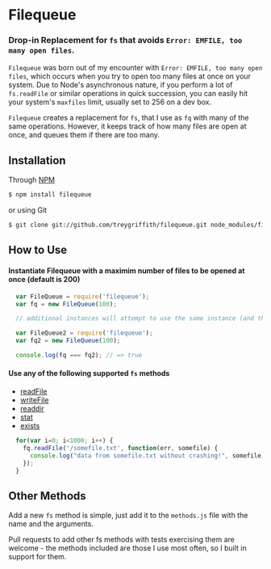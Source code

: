 Filequeue
==============
### Drop-in Replacement for `fs` that avoids `Error: EMFILE, too many open files`.

`Filequeue` was born out of my encounter with `Error: EMFILE, too many open files`, which occurs when you try to open too many files at once on your system. Due to Node's asynchronous nature, if you perform a lot of `fs.readFile` or similar operations in quick succession, you can easily hit your system's `maxfiles` limit, usually set to 256 on a dev box.

`Filequeue` creates a replacement for `fs`, that I use as `fq` with many of the same operations. However, it keeps track of how many files are open at once, and queues them if there are too many.

Installation
-------------

Through [NPM](http://www.npmjs.org)
``` bash
$ npm install filequeue
```

 or using Git
``` bash
$ git clone git://github.com/treygriffith/filequeue.git node_modules/filequeue/
```

How to Use
-----------

#### Instantiate Filequeue with a maximim number of files to be opened at once (default is 200)

``` javascript
  var FileQueue = require('filequeue');
  var fq = new FileQueue(100);

  // additional instances will attempt to use the same instance (and therefore the same maxfiles) unless the `newQueue` is explicitly passed.

  var FileQueue2 = require('filequeue');
  var fq2 = new FileQueue(100);

  console.log(fq === fq2); // => true
```

#### Use any of the following supported `fs` methods
* [readFile](http://nodejs.org/api/fs.html#fs_fs_readfile_filename_encoding_callback)
* [writeFile](http://nodejs.org/api/fs.html#fs_fs_writefile_filename_data_encoding_callback)
* [readdir](http://nodejs.org/api/fs.html#fs_fs_readdir_path_callback)
* [stat](http://nodejs.org/api/fs.html#fs_fs_stat_path_callback)
* [exists](http://nodejs.org/api/fs.html#fs_fs_exists_path_callback)

``` javascript
  for(var i=0; i<1000; i++) {
    fq.readFile('/somefile.txt', function(err, somefile) {
      console.log("data from somefile.txt without crashing!", somefile);
    });
  }
```

Other Methods
-------------
Add a new `fs` method is simple, just add it to the `methods.js` file with the name and the arguments.

Pull requests to add other fs methods with tests exercising them are welcome - the methods included are those I use most often, so I built in support for them.
